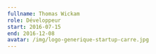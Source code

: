 ```yaml
---
fullname: Thomas Wickam
role: Développeur
start: 2016-07-15
end: 2016-12-08
avatar: /img/logo-generique-startup-carre.jpg
---
```


